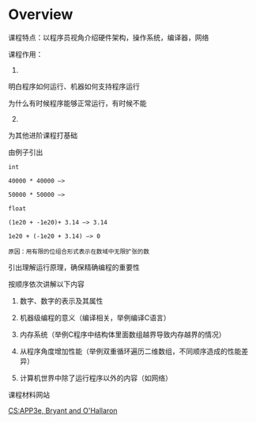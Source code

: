 # Overview

课程特点：以程序员视角介绍硬件架构，操作系统，编译器，网络

课程作用：

1. 

明白程序如何运行、机器如何支持程序运行

为什么有时候程序能够正常运行，有时候不能

2. 

为其他进阶课程打基础

由例子引出

```
int

40000 * 40000 —> 

50000 * 50000 —> 

float

(1e20 + -1e20)+ 3.14 —> 3.14

1e20 + (-1e20 + 3.14) —> 0

原因：用有限的位组合形式表示在数域中无限扩张的数
```

引出理解运行原理，确保精确编程的重要性

按顺序依次讲解以下内容

1. 数字、数字的表示及其属性

2. 机器级编程的意义（编译相关，举例编译C语言）

3. 内存系统（举例C程序中结构体里面数组越界导致内存越界的情况）

4. 从程序角度增加性能（举例双重循环遍历二维数组，不同顺序造成的性能差异）

5. 计算机世界中除了运行程序以外的内容（如网络）

   

课程材料网站

[CS:APP3e, Bryant and O'Hallaron](http://csapp.cs.cmu.edu/3e/students.html)